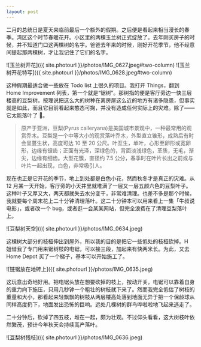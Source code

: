 ```yaml
---
layout: post
---
```


二月的总统日是夏天来临前最后一个额外的假期。之后便是看起来相当漫长的春季。湾区这个时节春暖花开。小区里的两棵玉兰树正式绽放了。去年刚买房子的时候，并不知道门口这两棵树的名字。爸爸去年来的时候，刚好开花季节，他不经意间提起那两棵树，才让我记住了它们的名字。

![玉兰树开花]({{ site.photourl }}/photos/IMG_0627.jpeg#two-column)
![玉兰树开花特写]({{ site.photourl }}/photos/IMG_0628.jpeg#two-column)

这种假期最适合做一些放在 Todo list 上很久的项目。我打开 Things，翻到 Home Improvement 列表，第一个就是“锯树”。那树指的便是客厅旁边一快三层楼高的豆梨树。按理说把这么大的树种在离房屋这么近的地方有诸多隐患，但事实就是如此，而且它目前看起来憨态可掬，并没有造成任何实际上的灾难。除了——它太能落叶了 🍂。

> 原产于亚洲，豆梨(Pyrus calleryana)是美国城市景观中，一种最常用的观赏乔木。豆梨是一个中等大小的观赏落叶乔木，外型直立锥形，成熟后有时会呈蔓生状，高度可达 10 至 20 公尺。叶互生，单叶，心形至卵形或宽卵形，边缘有锯齿；正面有光泽，深绿色的，背面淡浅绿色，革质，无毛，渐尖，边缘有细齿。大型花簇，直径约 7.5 公分，春季时在叶片长出之前或与叶片一起出现，白色，非常吸引人。

现在也正是它开花的季节，地上到处都是白色小花，然而秋冬才是真正的灾难。从 12 月某一天开始，客厅旁的小天井里就堆满了一层又一层五颜六色的豆梨叶子。这种叶子又厚又大，两天都就失去水分变干，非常难清理。也差不多是那个时候，我就要每个周末花上二十分钟清理落叶。这二十分钟本可以用来看上一集「牛叔说电影」，或者改一个 bug，或者逛一会某某网站，但完全浪费在了清理豆梨落叶上。

![豆梨树天空]({{ site.photourl }}/photos/IMG_0634.jpeg)

这棵树大部分的枝桠伸出到屋外，所以我的目的是把它一些低处的枝桠砍掉。H 姐借我了专门用来锯树枝的电锯，可以接三段，加起来有快两米长。为此，又去 Home Depot 买了一个梯子，基本可以开始施工了。

![链锯放在地砖上]({{ site.photourl }}/photos/IMG_0635.jpeg)

这玩意出奇地好用。把电锯头放在想要砍掉的枝上，按动开关，电锯可以靠着自身的重力向下施压，只用几秒钟一个粗壮的树枝就下来了。然而我完全低估了树枝的重量和大小，那看起来轻飘飘的树枝从两层楼高处落到地面无异于把一个保龄球从同样高度扔下，地面发出恐怖的巨响。远处几棵树的群鸟哗啦啦地飞起来逃走了。

二十分钟后，砍掉了四五枝，堆在一起，颇为壮观。不过仰头看看，这大树枝叶依然繁茂，预计今年秋天会持续高产落叶。

![豆梨树残枝]({{ site.photourl }}/photos/IMG_0636.jpeg)
